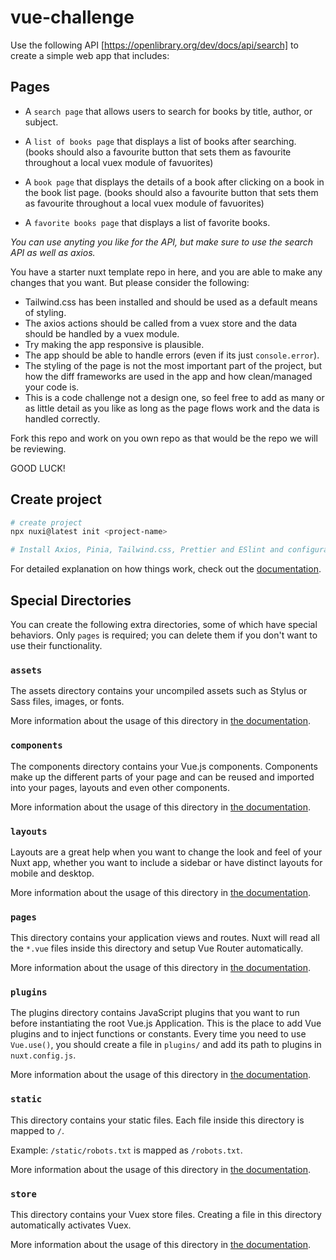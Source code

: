 # vue-challenge

Use the following API [https://openlibrary.org/dev/docs/api/search] to create a simple web app that includes:

## Pages

- A `search page` that allows users to search for books by title, author, or subject.

- A `list of books page` that displays a list of books after searching. (books should also a favourite button that sets them as favourite throughout a local vuex module of favuorites)

- A `book page` that displays the details of a book after clicking on a book in the book list page. (books should also a favourite button that sets them as favourite throughout a local vuex module of favuorites)

- A `favorite books page` that displays a list of favorite books.

*You can use anyting you like for the API, but make sure to use the search API as well as axios.*

You have a starter nuxt template repo in here, and you are able to make any changes that you want.
But please consider the following:

- Tailwind.css has been installed and should be used as a default means of styling.
- The axios actions should be called from a vuex store and the data should be handled by a vuex module.
- Try making the app responsive is plausible.
- The app should be able to handle errors (even if its just `console.error`).
- The styling of the page is not the most important part of the project, but how the diff frameworks are used in the app and how clean/managed your code is.
- This is a code challenge not a design one, so feel free to add as many or as little detail as you like as long as the
page flows work and the data is handled correctly.


Fork this repo and work on you own repo as that would be the repo we will be reviewing.

GOOD LUCK!

## Create project

```bash
# create project
npx nuxi@latest init <project-name>

# Install Axios, Pinia, Tailwind.css, Prettier and ESlint and configurate all
```

For detailed explanation on how things work, check out the [documentation](https://nuxtjs.org).

## Special Directories

You can create the following extra directories, some of which have special behaviors. Only `pages` is required; you can delete them if you don't want to use their functionality.

### `assets`

The assets directory contains your uncompiled assets such as Stylus or Sass files, images, or fonts.

More information about the usage of this directory in [the documentation](https://nuxtjs.org/docs/2.x/directory-structure/assets).

### `components`

The components directory contains your Vue.js components. Components make up the different parts of your page and can be reused and imported into your pages, layouts and even other components.

More information about the usage of this directory in [the documentation](https://nuxtjs.org/docs/2.x/directory-structure/components).

### `layouts`

Layouts are a great help when you want to change the look and feel of your Nuxt app, whether you want to include a sidebar or have distinct layouts for mobile and desktop.

More information about the usage of this directory in [the documentation](https://nuxtjs.org/docs/2.x/directory-structure/layouts).


### `pages`

This directory contains your application views and routes. Nuxt will read all the `*.vue` files inside this directory and setup Vue Router automatically.

More information about the usage of this directory in [the documentation](https://nuxtjs.org/docs/2.x/get-started/routing).

### `plugins`

The plugins directory contains JavaScript plugins that you want to run before instantiating the root Vue.js Application. This is the place to add Vue plugins and to inject functions or constants. Every time you need to use `Vue.use()`, you should create a file in `plugins/` and add its path to plugins in `nuxt.config.js`.

More information about the usage of this directory in [the documentation](https://nuxtjs.org/docs/2.x/directory-structure/plugins).

### `static`

This directory contains your static files. Each file inside this directory is mapped to `/`.

Example: `/static/robots.txt` is mapped as `/robots.txt`.

More information about the usage of this directory in [the documentation](https://nuxtjs.org/docs/2.x/directory-structure/static).

### `store`

This directory contains your Vuex store files. Creating a file in this directory automatically activates Vuex.

More information about the usage of this directory in [the documentation](https://nuxtjs.org/docs/2.x/directory-structure/store).
